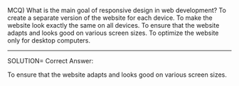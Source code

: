 MCQ) What is the main goal of responsive design in web development?
To create a separate version of the website for each device.
To make the website look exactly the same on all devices.
To ensure that the website adapts and looks good on various screen sizes.
To optimize the website only for desktop computers.

------------------------------------------
SOLUTION= Correct Answer:

To ensure that the website adapts and looks good on various screen sizes.
